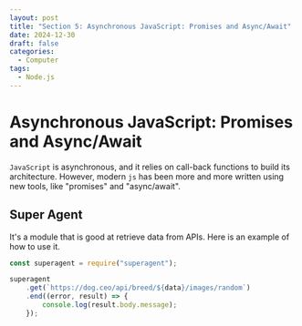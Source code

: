 ```yaml
---
layout: post
title: "Section 5: Asynchronous JavaScript: Promises and Async/Await"
date: 2024-12-30
draft: false
categories:
  - Computer
tags:
  - Node.js
---
```


# Asynchronous JavaScript: Promises and Async/Await

`JavaScript` is asynchronous, and it relies on call-back functions to build its architecture. However, modern `js` has been more and more written using new tools, like "promises" and "async/await".

## Super Agent

It's a module that is good at retrieve data from APIs. Here is an example of how to use it.

```js
const superagent = require("superagent");

superagent
	.get(`https://dog.ceo/api/breed/${data}/images/random`)
	.end((error, result) => {
		console.log(result.body.message);
	});
```
